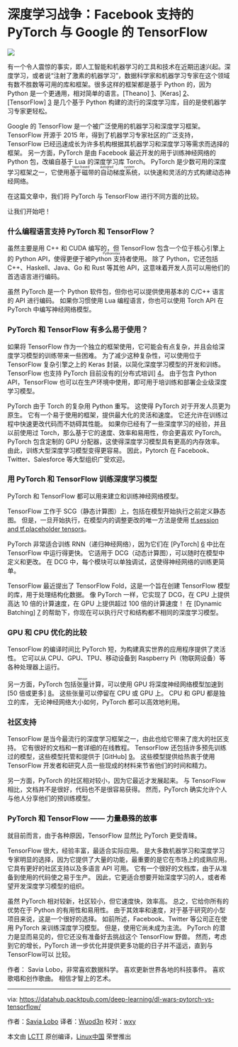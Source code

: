 深度学习战争：Facebook 支持的 PyTorch 与 Google 的 TensorFlow
======

![](https://hub.packtpub.com/wp-content/uploads/2018/03/iStock-621901930-1068x832.jpg)

有一个令人震惊的事实，即人工智能和机器学习的工具和技术在近期迅速兴起。深度学习，或者说“注射了激素的机器学习”，数据科学家和机器学习专家在这个领域有数不胜数等可用的库和框架。很多这样的框架都是基于 Python 的，因为 Python 是一个更通用，相对简单的语言。[Theano] [1]、[Keras] [2]、 [TensorFlow] [3] 是几个基于 Python 构建的流行的深度学习库，目的是使机器学习专家更轻松。

Google 的 TensorFlow 是一个被广泛使用的机器学习和深度学习框架。 TensorFlow 开源于 2015 年，得到了机器学习专家社区的广泛支持，TensorFlow 已经迅速成长为许多机构根据其机器学习和深度学习等需求而选择的框架。 另一方面，PyTorch 是由 Facebook 最近开发的用于训练神经网络的 Python 包，改编自基于 Lua 的深度学习库 Torch。 PyTorch 是少数可用的深度学习框架之一，它使用<ruby>基于磁带的自动梯度系统<rt>tape-based autograd system</rt></ruby>，以快速和灵活的方式构建动态神经网络。

在这篇文章中，我们将 PyTorch 与 TensorFlow 进行不同方面的比较。

让我们开始吧！

### 什么编程语言支持 PyTorch 和 TensorFlow？

虽然主要是用 C++ 和 CUDA 编写的，但 TensorFlow 包含一个位于核心引擎上的 Python API，使得更便于被<ruby>Python 支持者<rt>Pythonistas</rt></ruby>使用。 除了 Python，它还包括 C++、Haskell、Java、Go 和 Rust 等其他 API，这意味着开发人员可以用他们的首选语言进行编码。

虽然 PyTorch 是一个 Python 软件包，但你也可以提供使用基本的 C/C++ 语言的 API 进行编码。 如果你习惯使用 Lua 编程语言，你也可以使用 Torch API 在 PyTorch 中编写神经网络模型。

### PyTorch 和 TensorFlow 有多么易于使用？

如果将 TensorFlow 作为一个独立的框架使用，它可能会有点复杂，并且会给深度学习模型的训练带来一些困难。 为了减少这种复杂性，可以使用位于 TensorFlow 复杂引擎之上的 Keras 封装，以简化深度学习模型的开发和训练。 TensorFlow 也支持 PyTorch 目前没有的[分布式培训] [4]。 由于包含 Python API，TensorFlow 也可以在生产环境中使用，即可用于培训练和部署企业级深度学习模型。

PyTorch 由于 Torch 的复杂用 Python 重写。 这使得 PyTorch 对于开发人员更为原生。 它有一个易于使用的框架，提供最大化的灵活和速度。 它还允许在训练过程中快速更改代码而不妨碍其性能。 如果你已经有了一些深度学习的经验，并且以前使用过 Torch，那么基于它的速度、效率和易用性，你会更喜欢 PyTorch。 PyTorch 包含定制的 GPU 分配器，这使得深度学习模型具有更高的内存效率。 由此，训练大型深度学习模型变得更容易。 因此，Pytorch 
在 Facebook、Twitter、Salesforce 等大型组织广受欢迎。

### 用 PyTorch 和 TensorFlow 训练深度学习模型

PyTorch 和 TensorFlow 都可以用来建立和训练神经网络模型。

TensorFlow 工作于 SCG（静态计算图）上，包括在模型开始执行之前定义静态图。 但是，一旦开始执行，在模型内的调整更改的唯一方法是使用 [tf.session and tf.placeholder tensors][5]。

PyTorch 非常适合训练 RNN（递归神经网络），因为它们在 [PyTorch] [6] 中比在 TensorFlow 中运行得更快。 它适用于 DCG（动态计算图），可以随时在模型中定义和更改。 在 DCG 中，每个模块可以单独调试，这使得神经网络的训练更简单。

TensorFlow 最近提出了 TensorFlow Fold，这是一个旨在创建 TensorFlow 模型的库，用于处理结构化数据。 像 PyTorch 一样，它实现了 DCG，在 CPU 上提供高达 10 倍的计算速度，在 GPU 上提供超过 100 倍的计算速度！ 在 [Dynamic Batching] [7] 的帮助下，你现在可以执行尺寸和结构都不相同的深度学习模型。

### GPU 和 CPU 优化的比较

TensorFlow 的编译时间比 PyTorch 短，为构建真实世界的应用程序提供了灵活性。 它可以从 CPU、GPU、TPU、移动设备到 Raspberry Pi（物联网设备）等各种处理器上运行。

另一方面，PyTorch 包括<ruby>张量<rt>tensor</rt></ruby>计算，可以使用 GPU 将深度神经网络模型加速到 [50 倍或更多] [8]。 这些张量可以停留在 CPU 或 GPU 上。 CPU 和 GPU 都是独立的库， 无论神经网络大小如何，PyTorch 都可以高效地利用。

### 社区支持

TensorFlow 是当今最流行的深度学习框架之一，由此也给它带来了庞大的社区支持。 它有很好的文档和一套详细的在线教程。 TensorFlow 还包括许多预先训练过的模型，这些模型托管和提供于 [GitHub] [9]。 这些模型提供给热衷于使用 TensorFlow 开发者和研究人员一些现成的材料来节省他们的时间和精力。

另一方面，PyTorch 的社区相对较小，因为它最近才发展起来。 与 TensorFlow 相比，文档并不是很好，代码也不是很容易获得。 然而，PyTorch 确实允许个人与他人分享他们的预训练模型。

### PyTorch 和 TensorFlow —— 力量悬殊的故事

就目前而言，由于各种原因，TensorFlow 显然比 PyTorch 更受青睐。

TensorFlow 很大，经验丰富，最适合实际应用。 是大多数机器学习和深度学习专家明显的选择，因为它提供了大量的功能，最重要的是它在市场上的成熟应用。 它具有更好的社区支持以及多语言 API 可用。 它有一个很好的文档库，由于从准备到使用的代码使之易于生产。 因此，它更适合想要开始深度学习的人，或者希望开发深度学习模型的组织。

虽然 PyTorch 相对较新，社区较小，但它速度快，效率高。 总之，它给你所有的优势在于 Python 的有用性和易用性。 由于其效率和速度，对于基于研究的小型项目来说，这是一个很好的选择。 如前所述，Facebook、Twitter 等公司正在使用 PyTorch 来训练深度学习模型。 但是，使用它尚未成为主流。 PyTorch 的潜力是显而易见的，但它还没有准备好去挑战这个 TensorFlow 野兽。 然而，考虑到它的增长，PyTorch 进一步优化并提供更多功能的日子并不遥远，直到与 TensorFlow可以 比较。

作者： Savia Lobo，非常喜欢数据科学。 喜欢更新世界各地的科技事件。 喜欢歌唱和创作歌曲。 相信才智上的艺术。

--------------------------------------------------------------------------------

via: https://datahub.packtpub.com/deep-learning/dl-wars-pytorch-vs-tensorflow/

作者：[Savia Lobo][a]
译者：[Wuod3n](https://github.com/Wuod3n)
校对：[wxy](https://github.com/wxy)

本文由 [LCTT](https://github.com/LCTT/TranslateProject) 原创编译，[Linux中国](https://linux.cn/) 荣誉推出

[a]:https://datahub.packtpub.com/author/savial/
[1]:https://www.packtpub.com/web-development/deep-learning-theano
[2]:https://www.packtpub.com/big-data-and-business-intelligence/deep-learning-keras
[3]:https://www.packtpub.com/big-data-and-business-intelligence/deep-learning-tensorflow
[4]:https://www.tensorflow.org/deploy/distributed
[5]:https://www.tensorflow.org/versions/r0.12/get_started/basic_usage
[6]:https://www.reddit.com/r/MachineLearning/comments/66rriz/d_rnns_are_much_faster_in_pytorch_than_tensorflow/
[7]:https://arxiv.org/abs/1702.02181
[8]:https://github.com/jcjohnson/pytorch-examples#pytorch-tensors
[9]:https://github.com/tensorflow/models



